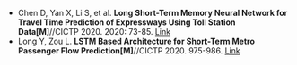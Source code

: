 * Chen D, Yan X, Li S, et al. <b>Long Short-Term Memory Neural Network for Travel Time Prediction of Expressways Using Toll Station Data[M]</b>//CICTP 2020. 2020: 73-85. [Link](https://ascelibrary.org/doi/abs/10.1061/9780784482933.007)
* Long Y, Zou L. <b>LSTM Based Architecture for Short-Term Metro Passenger Flow Prediction[M]</b>//CICTP 2020. 975-986. [Link](https://ascelibrary.org/doi/abs/10.1061/9780784483053.082)